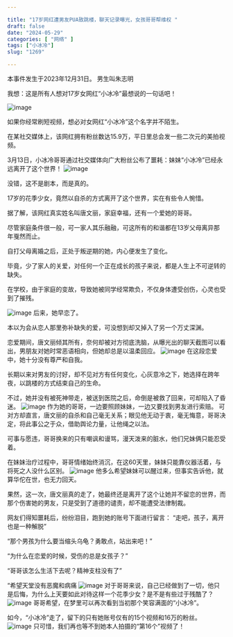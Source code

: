 ```yaml
---

title: "17岁网红遭男友PUA致跳楼，聊天记录曝光，女孩哥哥帮维权 "
draft: false
date: "2024-05-29"
categories: [ "网络" ]
tags: ["小冰冷"]
slug: "1269"

---
```


本事件发生于2023年12月31日。
男生叫朱志明



我想：这是所有人想对17岁女网红“小冰冷”最想说的一句话吧！

![image](/images/小冰冷/17岁网红遭男友PUA致跳楼/1.png)


如果你经常刷短视频，想必对女网红“小冰冷”这个名字并不陌生。

在某社交媒体上，该网红拥有粉丝数达15.9万，平日里总会发一些二次元的美拍视频。

3月13日，小冰冷哥哥通过社交媒体向广大粉丝公布了噩耗：妹妹“小冰冷”已经永远离开了这个世界！
![image](/images/小冰冷/17岁网红遭男友PUA致跳楼/2.png)



没错，这不是剧本，而是真的。

17岁的花季少女，竟然以自杀的方式离开了这个世界，实在有些令人惋惜。

据了解，该网红真实姓名叫唐文丽，家庭幸福，还有一个爱她的哥哥。

尽管家庭条件很一般，可一家人其乐融融，可这所有的和谐都在13岁父母离异那年戛然而止。

自打父母离婚之后，正处于叛逆期的她，内心便发生了变化。

毕竟，少了家人的关爱，对任何一个正在成长的孩子来说，都是人生上不可逆转的缺失。

在学校，由于家庭的变故，导致她被同学经常欺负，不仅身体遭受创伤，心灵也受到了摧残。

![image](/images/小冰冷/17岁网红遭男友PUA致跳楼/3.png)
后来，她早恋了。

本以为会从恋人那里弥补缺失的爱，可没想到却又掉入了另一个万丈深渊。

恋爱期间，唐文丽倾其所有，奈何却被对方彻底洗脑，从曝光出的聊天截图可以看出，男朋友对她时常恶语相向，但她却总是以温柔回应。
![image](/images/小冰冷/17岁网红遭男友PUA致跳楼/4.png)
在这段恋爱中，她十分没有尊严和自我。

长期以来对男友的讨好，却不见对方有任何变化，心灰意冷之下，她选择在跨年夜，以跳楼的方式结束自己的生命。

不过，她并没有被死神带走，被送到医院之后，命倒是被救了回来，可却陷入了昏迷。
![image](/images/小冰冷/17岁网红遭男友PUA致跳楼/5.png)
作为她的哥哥，一边要照顾妹妹，一边又要找到男友进行索赔。
可对方却直言，唐文丽的自杀和自己毫无关系；眼见他无动于衷，毫无悔意，哥哥决定，将此事公之于众，借助舆论力量，让他绳之以法。

可事与愿违，哥哥换来的只有嘲讽和谩骂，漫天泼来的脏水，他们兄妹俩只能忍受着。

在妹妹治疗过程中，哥哥情绪始终消沉，在这60天里，妹妹只能靠仪器活着，与将死之人没什么区别。
![image](/images/小冰冷/17岁网红遭男友PUA致跳楼/6.png)
他多么希望妹妹可以醒过来，但事实告诉他，就算华佗在世，也无力回天。

果然，这一次，唐文丽真的走了，她最终还是离开了这个让她并不留恋的世界，而那个伤害她的男友，只是受到了道德的谴责，却不能遭受法律制裁。

网友们得知噩耗后，纷纷泪目，跑到她的账号下面进行留言：
“走吧，孩子，离开也是一种解脱”

“那个男孩为什么要当缩头乌龟？勇敢点，站出来吧！”

“为什么在恋爱的时候，受伤的总是女孩子？”

“哥哥该怎么生活下去呢？精神支柱没有了”

“希望天堂没有恶魔和病痛
![image](/images/小冰冷/17岁网红遭男友PUA致跳楼/7.png)
对于哥哥来说，自己已经做到了一切，他只是后悔，为什么上天要如此对待这样一个花季少女？是不是有些过于残酷了？
![image](/images/小冰冷/17岁网红遭男友PUA致跳楼/8.png)
哥哥希望，在梦里可以再次看到当初那个笑容满面的“小冰冷”。

如今，“小冰冷”走了，留下的只有她账号仅有的15个视频和16万的粉丝。
![image](/images/小冰冷/17岁网红遭男友PUA致跳楼/9.png)
只可惜，我们再也等不到她本人拍摄的“第16个”视频了！